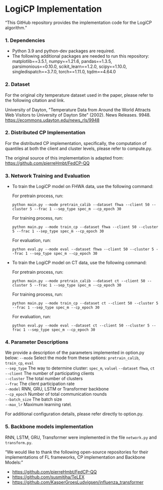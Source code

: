 LogiCP Implementation 
===============

“This GitHub repository provides the implementation code for the LogiCP algorithm.”


### 1. Dependencies
- Python 3.9 and python-dev packages are required. 
- The following additional packages are needed to run this repository: 
matplotlib==3.5.1, numpy==1.21.6, pandas==1.3.5, parsimonious==0.10.0, scikit_learn==1.2.0, scipy==1.10.0, singledispatch==3.7.0, torch==1.11.0, tqdm==4.64.0

<!-- ### 2. Data Preprocessing 
- The script `dataset.py` included in the `data_preprocessing` folder can be run for preprocessing the FHWA dataset. The user can use the command `python dataset.py` to generate the training dataset.  -->

<!-- ### 3. Specification Inference 
- The folder telex includes the code needed for specification inference, where `scorer.py` includes STL metrics and the implementations of Equation 3 defined in the text. 
Additionally, `synth.py` includes the code for generating specifications from STL templates.  -->
### 2. Dataset 
For the original city temperature dataset used in the paper, please refer to the following citation and link.

University of Dayton, "Temperature Data from Around the World Attracts Web Visitors to University of Dayton Site" (2002). News
Releases. 9948.
https://ecommons.udayton.edu/news_rls/9948

### 2. Distributed CP Implementation

For the distributed CP implementation, specifically, the computation of quantiles at both the client and cluster levels, please refer to compute.py. 

The original source of this implementation is adapted from: https://github.com/pierreHmbt/FedCP-QQ

### 3. Network Training and Evaluation 
- To train the LogiCP model on FHWA data, use the following command: 

    For pretrain process, run: 
    ```
    python main.py --mode pretrain_calib --dataset fhwa --client 50 --cluster 5 --frac 1 --sep_type spec_m --cp_epoch 30
    ```

    For training process, run:
    ```
    python main.py --mode train_cp --dataset fhwa --client 50 --cluster 5 --frac 1 --sep_type spec_m --cp_epoch 30
    ```

    For evaluation, run: 
    ```
    python eval.py --mode eval --dataset fhwa --client 50 --cluster 5 --frac 1 --sep_type spec_m --cp_epoch 30
    ```

- To train the LogiCP model on CT data, use the following command: 

    For pretrain process, run: 
    ```
    python main.py --mode pretrain_calib --dataset ct --client 50 --cluster 5 --frac 1 --sep_type spec_m --cp_epoch 30
    ```

    For training process, run:
    ```
    python main.py --mode train_cp --dataset ct --client 50 --cluster 5 --frac 1 --sep_type spec_m --cp_epoch 30
    ```

    For evaluation, run: 
    ```
    python eval.py --mode eval --dataset ct --client 50 --cluster 5 --frac 1 --sep_type spec_m --cp_epoch 30
    ```
### 4. Parameter Descriptions
We provide a description of the parameters implemented in option.py below:
`--mode` Select the mode from these options: `pretrain_calib`, `train_cp`, `eval`\
`--sep_type` The way to determine cluster: `spec_m`, `value`\ 
`--dataset` `fhwa`, `ct`\
`--client` The number of participating clients \
`--cluster` The total number of clusters \
`--frac` The client participation rate\
`--model` RNN, GRU, LSTM or Transformer backbone\
`--cp_epoch` Number of total communication rounds\
`--batch_size` The batch size\
`--max_lr` Maximum learning rate\

For additional configuration details, please refer directly to option.py.

### 5. Backbone models implementation
RNN, LSTM, GRU, Transformer were implemented in the file `network.py` and `transform.py`. 


“We would like to thank the following open-source repositories for their implementations of FL frameworks, CP implementation and Backbone Models:”

- https://github.com/pierreHmbt/FedCP-QQ
- https://github.com/susmitjha/TeLEX 
- https://github.com/KasperGroesLudvigsen/influenza_transformer 